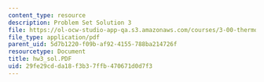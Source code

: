 ```yaml
---
content_type: resource
description: Problem Set Solution 3
file: https://ol-ocw-studio-app-qa.s3.amazonaws.com/courses/3-00-thermodynamics-of-materials-fall-2002/29fe29cdda18f3b37ffb470671d0d7f3_hw3_sol.PDF
file_type: application/pdf
parent_uid: 5d7b1220-f09b-af92-4155-788ba214726f
resourcetype: Document
title: hw3_sol.PDF
uid: 29fe29cd-da18-f3b3-7ffb-470671d0d7f3
---
```

